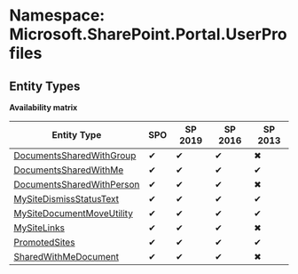 # Namespace: Microsoft.SharePoint.Portal.UserProfiles
## Entity Types

**Availability matrix**

Entity Type | SPO | SP 2019 | SP 2016 | SP 2013
----------|-----|---------|---------|--------
[DocumentsSharedWithGroup](./EntityTypes/DocumentsSharedWithGroup.md) | ✔ | ✔ | ✔ | ✖
[DocumentsSharedWithMe](./EntityTypes/DocumentsSharedWithMe.md) | ✔ | ✔ | ✔ | ✔
[DocumentsSharedWithPerson](./EntityTypes/DocumentsSharedWithPerson.md) | ✔ | ✔ | ✔ | ✖
[MySiteDismissStatusText](./EntityTypes/MySiteDismissStatusText.md) | ✔ | ✔ | ✔ | ✔
[MySiteDocumentMoveUtility](./EntityTypes/MySiteDocumentMoveUtility.md) | ✔ | ✔ | ✔ | ✔
[MySiteLinks](./EntityTypes/MySiteLinks.md) | ✔ | ✔ | ✔ | ✖
[PromotedSites](./EntityTypes/PromotedSites.md) | ✔ | ✔ | ✔ | ✔
[SharedWithMeDocument](./EntityTypes/SharedWithMeDocument.md) | ✔ | ✔ | ✔ | ✖
